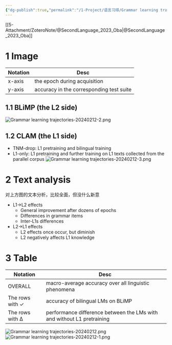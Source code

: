 ```yaml
---
{"dg-publish":true,"permalink":"/1-Project/语言习得/Grammar learning trajectories/"}
---
```


[[5-Attachment/ZoteroNote/@SecondLanguage_2023_Oba\|@SecondLanguage_2023_Oba]]
# 1 Image
| Notation | Desc |
| ---- | ---- |
| x-axis | the epoch during acquisition |
| y-axis | accuracy in the corresponding test suite |
## 1.1 BLiMP (the L2 side)
![Grammar learning trajectories-20240212-2.png](/img/user/5-Attachment/Image/Grammar%20learning%20trajectories-20240212-2.png)
## 1.2 CLAM (the L1 side)
- TNM-drop: L1 pretraining and bilingual training
- L1-only: L1 pretraining and further training on L1 texts collected from the parallel corpus
![Grammar learning trajectories-20240212-3.png](/img/user/5-Attachment/Image/Grammar%20learning%20trajectories-20240212-3.png)
# 2 Text analysis
对上方图的文本分析，比较全面，但没什么新意
- L1→L2 effects
	- General improvement after dozens of epochs
	- Differences in grammar items
	- Inter-L1s differences
- L2→L1 effects
	- L2 effects once occur, but diminish
	- L2 negatively affects L1 knowledge
# 3 Table
| Notation | Desc |
| ---- | ---- |
| OVERALL | macro-average accuracy over all linguistic phenomena |
| The rows with ✓ | accuracy of bilingual LMs on BLiMP |
| The rows with ∆ | performance difference between the LMs with and without L1 pretraining |
![Grammar learning trajectories-20240212.png](/img/user/5-Attachment/Image/Grammar%20learning%20trajectories-20240212.png)![Grammar learning trajectories-20240212-1.png](/img/user/5-Attachment/Image/Grammar%20learning%20trajectories-20240212-1.png)